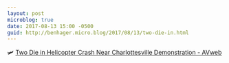 ```yaml
---
layout: post
microblog: true
date: 2017-08-13 15:00 -0500
guid: http://benhager.micro.blog/2017/08/13/two-die-in.html
---
```

🛩 [Two Die in Helicopter Crash Near Charlottesville Demonstration - AVweb](https://www.avweb.com/avwebflash/news/Two-Die-in-Helicopter-Crash-Near-Charlottesville-Demonstration-229499-1.html)
